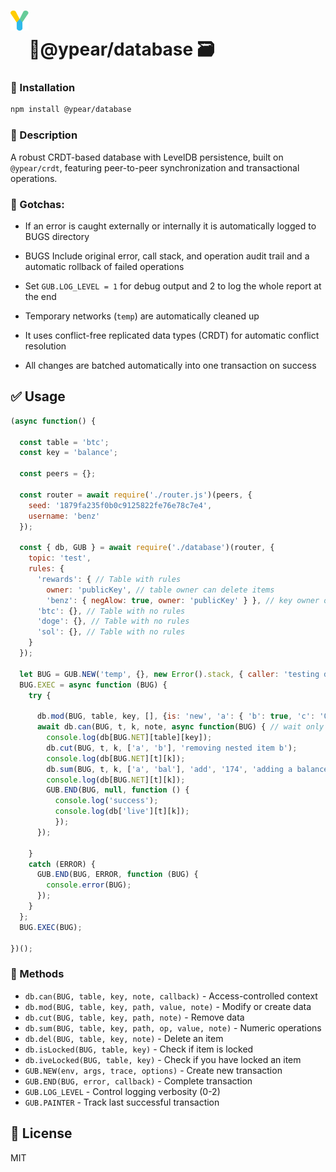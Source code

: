 # <img src="https://github.com/benzmuircroft/temp/blob/main/Yjs1.png" height="32" style="vertical-align:40px;"/>🍐@ypear/database 🗃️


### 💾 Installation
```bash
npm install @ypear/database
```

### 👀 Description
A robust CRDT-based database with LevelDB persistence, built on `@ypear/crdt`, featuring peer-to-peer synchronization and transactional operations.

### 🤯 Gotchas:

- If an error is caught externally or internally it is automatically logged to BUGS directory

- BUGS Include original error, call stack, and operation audit trail and a automatic rollback of failed operations

- Set `GUB.LOG_LEVEL = 1` for debug output and 2 to log the whole report at the end

- Temporary networks (`temp`) are automatically cleaned up

- It uses conflict-free replicated data types (CRDT) for automatic conflict resolution

- All changes are batched automatically into one transaction on success


## ✅ Usage
```javascript
(async function() {
  
  const table = 'btc';
  const key = 'balance';
  
  const peers = {};

  const router = await require('./router.js')(peers, {
    seed: '1879fa235f0b0c9125822fe76e78c7e4',
    username: 'benz'
  });

  const { db, GUB } = await require('./database')(router, {
    topic: 'test',
    rules: {
      'rewards': { // Table with rules
        owner: 'publicKey', // table owner can delete items
        'benz': { negAlow: true, owner: 'publicKey' } }, // key owner overrides table owner
      'btc': {}, // Table with no rules
      'doge': {}, // Table with no rules
      'sol': {}, // Table with no rules
    }
  });

  let BUG = GUB.NEW('temp', {}, new Error().stack, { caller: 'testing database' });
  BUG.EXEC = async function (BUG) {
    try {
      
      db.mod(BUG, table, key, [], {is: 'new', 'a': { 'b': true, 'c': '0'}}, 'creating it from scratch');
      await db.can(BUG, t, k, note, async function(BUG) { // wait only for things that already exist
        console.log(db[BUG.NET][table][key]);
        db.cut(BUG, t, k, ['a', 'b'], 'removing nested item b');
        console.log(db[BUG.NET][t][k]);
        db.sum(BUG, t, k, ['a', 'bal'], 'add', '174', 'adding a balance of 174');
        console.log(db[BUG.NET][t][k]);
        GUB.END(BUG, null, function () {
          console.log('success');
          console.log(db['live'][t][k]);
          });
      });

    }
    catch (ERROR) {
      GUB.END(BUG, ERROR, function (BUG) {
        console.error(BUG);
      });
    }
  };
  BUG.EXEC(BUG);

})();
```
### 🧰 Methods
- `db.can(BUG, table, key, note, callback)` - Access-controlled context
- `db.mod(BUG, table, key, path, value, note)` - Modify or create data
- `db.cut(BUG, table, key, path, note)` - Remove data
- `db.sum(BUG, table, key, path, op, value, note)` - Numeric operations
- `db.del(BUG, table, key, note)` - Delete an item
- `db.isLocked(BUG, table, key)` - Check if item is locked
- `db.iveLocked(BUG, table, key)` - Check if you have locked an item
- `GUB.NEW(env, args, trace, options)` - Create new transaction
- `GUB.END(BUG, error, callback)` - Complete transaction
- `GUB.LOG_LEVEL` - Control logging verbosity (0-2)
- `GUB.PAINTER` - Track last successful transaction


## 📜 License
MIT
